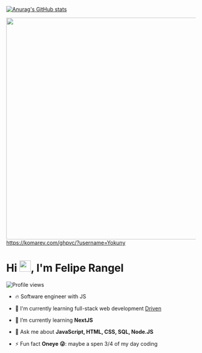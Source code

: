 [![Anurag's GitHub stats](https://github-readme-stats.vercel.app/api?username=Yokuny)](https://github.com/Yokuny/github-readme-stats)





<img align="right" height="590em" src="https://raw.githubusercontent.com/gist/maykbrito/618ef18e3bbb7cdfd200f3a4fc1aabc6/raw/201d47c76006c99fe0dc55ea92e76bdca5537f08/githubcard.svg](https://raw.githubusercontent.com/gist/Yokuny/57f61adcaeff531376b1573680570a94/raw/0c6326c2c2295752245cbc97dd60e4df64791191/yokunyCard.svg"/>

https://komarev.com/ghpvc/?username=Yokuny

<h1 align="left">Hi <img src="https://raw.githubusercontent.com/kaueMarques/kaueMarques/master/hi.gif" height="30px">, I'm Felipe Rangel</h1>
<p align="left"> <img src="https://komarev.com/ghpvc/?username=maykbrito&color=yellow" alt="Profile views" /> </p>

- 🔥 Software engineer with JS
 
- 🔭 I'm currently learning full-stack web development [Driven](https://github.com/driven-education)

- 🌱 I’m currently learning **NextJS**

- 💬 Ask me about **JavaScript, HTML, CSS, SQL, Node.JS**

- ⚡ Fun fact **Oneye 😜**: maybe a spen 3/4 of my day coding


<!--

<br><br>

## 🛠 &nbsp;Tech Stack

![JavaScript](https://img.shields.io/badge/-JavaScript-05122A?style=flat&logo=javascript)&nbsp;
![Node.js](https://img.shields.io/badge/-Node.js-05122A?style=flat&logo=node.js)&nbsp;
![HTML](https://img.shields.io/badge/-HTML-05122A?style=flat&logo=HTML5)&nbsp;
![CSS](https://img.shields.io/badge/-CSS-05122A?style=flat&logo=CSS3&logoColor=1572B6)&nbsp;
![React](https://img.shields.io/badge/-React-05122A?style=flat&logo=react)&nbsp;
![Git](https://img.shields.io/badge/-Git-05122A?style=flat&logo=git)&nbsp;
![GitHub](https://img.shields.io/badge/-GitHub-05122A?style=flat&logo=github)&nbsp;
![Markdown](https://img.shields.io/badge/-Markdown-05122A?style=flat&logo=markdown)&nbsp;
![Visual Studio Code](https://img.shields.io/badge/-Visual%20Studio%20Code-05122A?style=flat&logo=visual-studio-code&logoColor=007ACC)&nbsp;
![PostgreSQL](https://img.shields.io/badge/-PostgreSQL-05122A?style=flat&logo=postgresql)&nbsp;
![SQLite](https://img.shields.io/badge/-SQLite-05122A?style=flat&logo=sqlite)&nbsp;

<br><br>

https://github-readme-stats.vercel.app/api?username=Yokuny


[![Anurag's GitHub stats](https://github-readme-stats.vercel.app/api?username=Yokuny)](https://github.com/anuraghazra/github-readme-stats)

## ⚙️ &nbsp;GitHub Analytics

<p align="left">
[![Anurag's GitHub stats](https://github-readme-stats.vercel.app/api?username=yokuny)](https://github.com/yokuny/github-readme-stats)
</p>
-->

<br><br>
